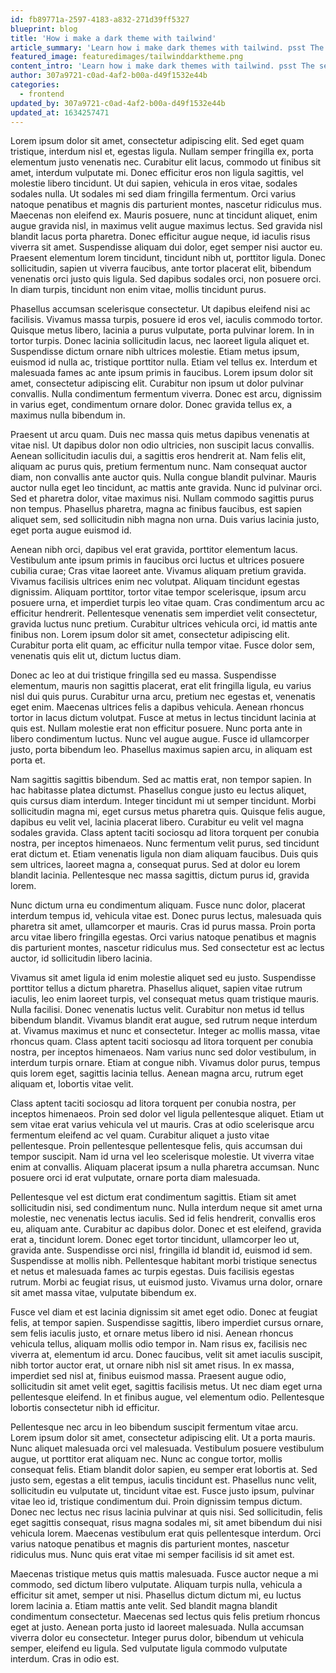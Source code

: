 ```yaml
---
id: fb89771a-2597-4183-a832-271d39ff5327
blueprint: blog
title: 'How i make a dark theme with tailwind'
article_summary: 'Learn how i make dark themes with tailwind. psst The secret sauce is the tailwind config file 😉'
featured_image: featuredimages/tailwinddarktheme.png
content_intro: 'Learn how i make dark themes with tailwind. psst The secret sauce is the tailwind config file 😉'
author: 307a9721-c0ad-4af2-b00a-d49f1532e44b
categories:
  - frontend
updated_by: 307a9721-c0ad-4af2-b00a-d49f1532e44b
updated_at: 1634257471
---
```

Lorem ipsum dolor sit amet, consectetur adipiscing elit. Sed eget quam tristique, interdum nisl et, egestas ligula. Nullam semper fringilla ex, porta elementum justo venenatis nec. Curabitur elit lacus, commodo ut finibus sit amet, interdum vulputate mi. Donec efficitur eros non ligula sagittis, vel molestie libero tincidunt. Ut dui sapien, vehicula in eros vitae, sodales sodales nulla. Ut sodales mi sed diam fringilla fermentum. Orci varius natoque penatibus et magnis dis parturient montes, nascetur ridiculus mus. Maecenas non eleifend ex. Mauris posuere, nunc at tincidunt aliquet, enim augue gravida nisl, in maximus velit augue maximus lectus. Sed gravida nisl blandit lacus porta pharetra. Donec efficitur augue neque, id iaculis risus viverra sit amet. Suspendisse aliquam dui dolor, eget semper nisi auctor eu. Praesent elementum lorem tincidunt, tincidunt nibh ut, porttitor ligula. Donec sollicitudin, sapien ut viverra faucibus, ante tortor placerat elit, bibendum venenatis orci justo quis ligula. Sed dapibus sodales orci, non posuere orci. In diam turpis, tincidunt non enim vitae, mollis tincidunt purus.

Phasellus accumsan scelerisque consectetur. Ut dapibus eleifend nisi ac facilisis. Vivamus massa turpis, posuere id eros vel, iaculis commodo tortor. Quisque metus libero, lacinia a purus vulputate, porta pulvinar lorem. In in tortor turpis. Donec lacinia sollicitudin lacus, nec laoreet ligula aliquet et. Suspendisse dictum ornare nibh ultrices molestie. Etiam metus ipsum, euismod id nulla ac, tristique porttitor nulla. Etiam vel tellus ex. Interdum et malesuada fames ac ante ipsum primis in faucibus. Lorem ipsum dolor sit amet, consectetur adipiscing elit. Curabitur non ipsum ut dolor pulvinar convallis. Nulla condimentum fermentum viverra. Donec est arcu, dignissim in varius eget, condimentum ornare dolor. Donec gravida tellus ex, a maximus nulla bibendum in.

Praesent ut arcu quam. Duis nec massa quis metus dapibus venenatis at vitae nisl. Ut dapibus dolor non odio ultricies, non suscipit lacus convallis. Aenean sollicitudin iaculis dui, a sagittis eros hendrerit at. Nam felis elit, aliquam ac purus quis, pretium fermentum nunc. Nam consequat auctor diam, non convallis ante auctor quis. Nulla congue blandit pulvinar. Mauris auctor nulla eget leo tincidunt, ac mattis ante gravida. Nunc id pulvinar orci. Sed et pharetra dolor, vitae maximus nisi. Nullam commodo sagittis purus non tempus. Phasellus pharetra, magna ac finibus faucibus, est sapien aliquet sem, sed sollicitudin nibh magna non urna. Duis varius lacinia justo, eget porta augue euismod id.

Aenean nibh orci, dapibus vel erat gravida, porttitor elementum lacus. Vestibulum ante ipsum primis in faucibus orci luctus et ultrices posuere cubilia curae; Cras vitae laoreet ante. Vivamus aliquam pretium gravida. Vivamus facilisis ultrices enim nec volutpat. Aliquam tincidunt egestas dignissim. Aliquam porttitor, tortor vitae tempor scelerisque, ipsum arcu posuere urna, et imperdiet turpis leo vitae quam. Cras condimentum arcu ac efficitur hendrerit. Pellentesque venenatis sem imperdiet velit consectetur, gravida luctus nunc pretium. Curabitur ultrices vehicula orci, id mattis ante finibus non. Lorem ipsum dolor sit amet, consectetur adipiscing elit. Curabitur porta elit quam, ac efficitur nulla tempor vitae. Fusce dolor sem, venenatis quis elit ut, dictum luctus diam.

Donec ac leo at dui tristique fringilla sed eu massa. Suspendisse elementum, mauris non sagittis placerat, erat elit fringilla ligula, eu varius nisl dui quis purus. Curabitur urna arcu, pretium nec egestas et, venenatis eget enim. Maecenas ultrices felis a dapibus vehicula. Aenean rhoncus tortor in lacus dictum volutpat. Fusce at metus in lectus tincidunt lacinia at quis est. Nullam molestie erat non efficitur posuere. Nunc porta ante in libero condimentum luctus. Nunc vel augue augue. Fusce id ullamcorper justo, porta bibendum leo. Phasellus maximus sapien arcu, in aliquam est porta et.

Nam sagittis sagittis bibendum. Sed ac mattis erat, non tempor sapien. In hac habitasse platea dictumst. Phasellus congue justo eu lectus aliquet, quis cursus diam interdum. Integer tincidunt mi ut semper tincidunt. Morbi sollicitudin magna mi, eget cursus metus pharetra quis. Quisque felis augue, dapibus eu velit vel, lacinia placerat libero. Curabitur eu velit vel magna sodales gravida. Class aptent taciti sociosqu ad litora torquent per conubia nostra, per inceptos himenaeos. Nunc fermentum velit purus, sed tincidunt erat dictum et. Etiam venenatis ligula non diam aliquam faucibus. Duis quis sem ultrices, laoreet magna a, consequat purus. Sed at dolor eu lorem blandit lacinia. Pellentesque nec massa sagittis, dictum purus id, gravida lorem.

Nunc dictum urna eu condimentum aliquam. Fusce nunc dolor, placerat interdum tempus id, vehicula vitae est. Donec purus lectus, malesuada quis pharetra sit amet, ullamcorper et mauris. Cras id purus massa. Proin porta arcu vitae libero fringilla egestas. Orci varius natoque penatibus et magnis dis parturient montes, nascetur ridiculus mus. Sed consectetur est ac lectus auctor, id sollicitudin libero lacinia.

Vivamus sit amet ligula id enim molestie aliquet sed eu justo. Suspendisse porttitor tellus a dictum pharetra. Phasellus aliquet, sapien vitae rutrum iaculis, leo enim laoreet turpis, vel consequat metus quam tristique mauris. Nulla facilisi. Donec venenatis luctus velit. Curabitur non metus id tellus bibendum blandit. Vivamus blandit erat augue, sed rutrum neque interdum at. Vivamus maximus et nunc et consectetur. Integer ac mollis massa, vitae rhoncus quam. Class aptent taciti sociosqu ad litora torquent per conubia nostra, per inceptos himenaeos. Nam varius nunc sed dolor vestibulum, in interdum turpis ornare. Etiam at congue nibh. Vivamus dolor purus, tempus quis lorem eget, sagittis lacinia tellus. Aenean magna arcu, rutrum eget aliquam et, lobortis vitae velit.

Class aptent taciti sociosqu ad litora torquent per conubia nostra, per inceptos himenaeos. Proin sed dolor vel ligula pellentesque aliquet. Etiam ut sem vitae erat varius vehicula vel ut mauris. Cras at odio scelerisque arcu fermentum eleifend ac vel quam. Curabitur aliquet a justo vitae pellentesque. Proin pellentesque pellentesque felis, quis accumsan dui tempor suscipit. Nam id urna vel leo scelerisque molestie. Ut viverra vitae enim at convallis. Aliquam placerat ipsum a nulla pharetra accumsan. Nunc posuere orci id erat vulputate, ornare porta diam malesuada.

Pellentesque vel est dictum erat condimentum sagittis. Etiam sit amet sollicitudin nisi, sed condimentum nunc. Nulla interdum neque sit amet urna molestie, nec venenatis lectus iaculis. Sed id felis hendrerit, convallis eros eu, aliquam ante. Curabitur ac dapibus dolor. Donec et est eleifend, gravida erat a, tincidunt lorem. Donec eget tortor tincidunt, ullamcorper leo ut, gravida ante. Suspendisse orci nisl, fringilla id blandit id, euismod id sem. Suspendisse at mollis nibh. Pellentesque habitant morbi tristique senectus et netus et malesuada fames ac turpis egestas. Duis facilisis egestas rutrum. Morbi ac feugiat risus, ut euismod justo. Vivamus urna dolor, ornare sit amet massa vitae, vulputate bibendum ex.

Fusce vel diam et est lacinia dignissim sit amet eget odio. Donec at feugiat felis, at tempor sapien. Suspendisse sagittis, libero imperdiet cursus ornare, sem felis iaculis justo, et ornare metus libero id nisi. Aenean rhoncus vehicula tellus, aliquam mollis odio tempor in. Nam risus ex, facilisis nec viverra at, elementum id arcu. Donec faucibus, velit sit amet iaculis suscipit, nibh tortor auctor erat, ut ornare nibh nisl sit amet risus. In ex massa, imperdiet sed nisl at, finibus euismod massa. Praesent augue odio, sollicitudin sit amet velit eget, sagittis facilisis metus. Ut nec diam eget urna pellentesque eleifend. In et finibus augue, vel elementum odio. Pellentesque lobortis consectetur nibh id efficitur.

Pellentesque nec arcu in leo bibendum suscipit fermentum vitae arcu. Lorem ipsum dolor sit amet, consectetur adipiscing elit. Ut a porta mauris. Nunc aliquet malesuada orci vel malesuada. Vestibulum posuere vestibulum augue, ut porttitor erat aliquam nec. Nunc ac congue tortor, mollis consequat felis. Etiam blandit dolor sapien, eu semper erat lobortis at. Sed justo sem, egestas a elit tempus, iaculis tincidunt est. Phasellus nunc velit, sollicitudin eu vulputate ut, tincidunt vitae est. Fusce justo ipsum, pulvinar vitae leo id, tristique condimentum dui. Proin dignissim tempus dictum. Donec nec lectus nec risus lacinia pulvinar at quis nisi. Sed sollicitudin, felis eget sagittis consequat, risus magna sodales mi, sit amet bibendum dui nisi vehicula lorem. Maecenas vestibulum erat quis pellentesque interdum. Orci varius natoque penatibus et magnis dis parturient montes, nascetur ridiculus mus. Nunc quis erat vitae mi semper facilisis id sit amet est.

Maecenas tristique metus quis mattis malesuada. Fusce auctor neque a mi commodo, sed dictum libero vulputate. Aliquam turpis nulla, vehicula a efficitur sit amet, semper ut nisi. Phasellus dictum dictum mi, eu luctus lorem lacinia a. Etiam mattis ante velit. Sed blandit magna blandit condimentum consectetur. Maecenas sed lectus quis felis pretium rhoncus eget at justo. Aenean porta justo id laoreet malesuada. Nulla accumsan viverra dolor eu consectetur. Integer purus dolor, bibendum ut vehicula semper, eleifend eu ligula. Sed vulputate ligula commodo vulputate interdum. Cras in odio est.